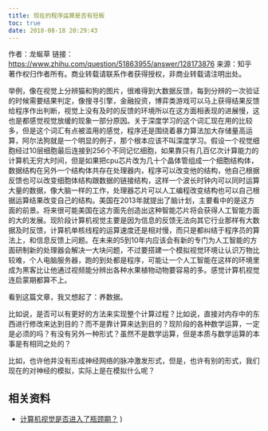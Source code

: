```yaml
---
title: 现在的程序运算是否有短板
toc: true
date: 2018-08-18 20:29:43
---
```



作者：龙蜒草
链接：https://www.zhihu.com/question/51863955/answer/128173876
来源：知乎
著作权归作者所有。商业转载请联系作者获得授权，非商业转载请注明出处。

举例，像在视觉上分辨猫和狗的图片，很难得到大数据反馈，每到分辨的一次验证的时候需要结果判定，像搜寻引擎，金融投资，博弈类游戏可以马上获得结果反馈给程序作出判断，视觉上没有及时的反馈的环境所以在这方面相表现的进展慢，这也是都感觉视觉放缓的现象一部分原因。关于深度学习的这个词汇现在用的比较多，但是这个词汇有点被滥用的感觉，程序还是围绕着暴力算法加大存储量高运算，阿尔法狗就是一个明显的例子，那个根本应该不叫深度学习。假设一个视觉细胞经过10层细胞最后连接到256个不同记忆细胞，如果靠只有几百亿次计算能力的计算机无穷大时间，但是如果把cpu芯片改为几十个晶体管组成一个细胞结构体，数据结构在另外一个结构体共存在处理器内，程序可以改变他的结构，他自己根据反馈也可以改变细胞体结构跟数据的链接结构，这样一个波长时钟内可以同时运算大量的数据，像大脑一样的工作，处理器芯片可以人工编程改变结构也可以自己根据运算结果改变自己的结构。美国在2013年就提出了脑计划，主要看中的是这方面的前景。将来很可能美国在这方面先创造出这种智能芯片将会获得人工智能方面的大的发展。现阶段计算机视觉主要是因为信息的反馈无法向其它行业那样有大数据及时反馈，计算机单核线程的运算速度还是相对慢，而只是都纠结于程序员的算法上，和信息反馈上问题。在未来的5到10年内应该会有新的专门为人工智能的方面研制新的处理器会解决一大块问题，不过要搭建一个模拟视觉环境让认识万物比较难，个人电脑服务器，跑的到处都是程序，可能让一个人工智能在这样的环境里成为黑客比让他通过视频能分辨出各种水果植物动物要容易的多。感觉计算机视觉连启蒙期都算不上。




看到这篇文章，我又想起了：养数据。

比如说，是否可以有更好的方法来实现整个计算过程？比如说，直接对内存中的东西进行修改来达到目的？而不是靠计算来达到目的？现阶段的各种数学运算，一定是必须的吗？有没有另外一种形式？虽然不是数学运算，但是本质与数学运算的本事是有相同之处的？

比如，也许他并没有形成神经网络的脉冲激发形式，但是，也许有别的形式，我们现在的对神经的模拟，实际上是在模拟什么呢？



## 相关资料

- [计算机视觉是否进入了瓶颈期？](https://www.zhihu.com/question/51863955)
)
